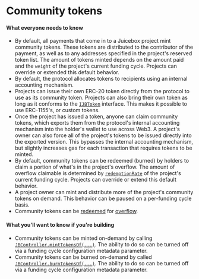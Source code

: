 # Community tokens

#### What everyone needs to know

* By default, all payments that come in to a Juicebox project mint community tokens. These tokens are distributed to the contributor of the payment, as well as to any addresses specified in the project's reserved token list. The amount of tokens minted depends on the amount paid and the `weight` of the project's current funding cycle. Projects can override or extended this default behavior.
* By default, the protocol allocates tokens to recipients using an internal accounting mechanism.
* Projects can issue their own ERC-20 token directly from the protocol to use as its community token. Projects can also bring their own token as long as it conforms to the [`IJBToken`](../../specifications/interfaces/ijbtoken.md) interface. This makes it possible to use ERC-1155's, or custom tokens.
* Once the project has issued a token, anyone can claim community tokens, which exports them from the protocol's internal accounting mechanism into the holder's wallet to use across Web3. A project's owner can also force all of the project's tokens to be issued directly into the exported version. This bypasses the internal accounting mechanism, but slightly increases gas for each transaction that requires tokens to be minted.
* By default, community tokens can be redeemed (burned) by holders to claim a portion of what's in the project's overflow. The amount of overflow claimable is determined by [`redemptionRate`](redemption-rate.md) of the project's current funding cycle. Projects can override or extend this default behavior.
* A project owner can mint and distribute more of the project's community tokens on demand. This behavior can be paused on a per-funding cycle basis.
* Community tokens can be [redeemed](redemption-rate.md) for [overflow](overflow.md).

#### What you'll want to know if you're building

* Community tokens can be minted on-demand by calling [`JBController.mintTokensOf(...)`](../../specifications/contracts/or-controllers/jbcontroller/write/minttokensof.md). The ability to do so can be turned off via a funding cycle configuration metadata parameter.
* Community tokens can be burned on-demand by called [`JBController.burnTokensOf(...)`](../../specifications/contracts/or-controllers/jbcontroller/write/burntokensof.md). The ability to do so can be turned off via a funding cycle configuration metadata parameter.
